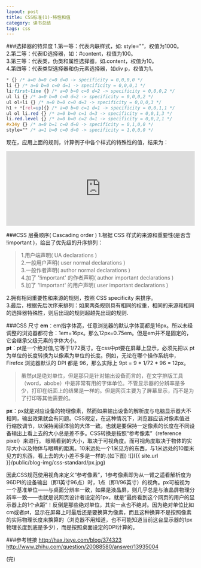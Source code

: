 ```yaml
---
layout: post
title: CSS标准(1)-特性和值
category: 读书总结
tags: css
---
```

###选择器的特异度
1.第一等：代表内联样式，如: style=””，权值为1000。   
2.第二等：代表ID选择器，如：#content，权值为100。  
3.第三等：代表类，伪类和属性选择器，如.content，权值为10。  
4.第四等：代表类型选择器和伪元素选择器，如div p，权值为1。   

```css
* {} /* a=0 b=0 c=0 d=0 -> specificity = 0,0,0,0 */
li {} /* a=0 b=0 c=0 d=1 -> specificity = 0,0,0,1 */
li:first-line {} /* a=0 b=0 c=0 d=2 -> specificity = 0,0,0,2 */
ul li {} /* a=0 b=0 c=0 d=2 -> specificity = 0,0,0,2 */
ul ol+li {} /* a=0 b=0 c=0 d=3 -> specificity = 0,0,0,3 */
h1 + *[rel=up]{} /* a=0 b=0 c=1 d=1 -> specificity = 0,0,1,1 */
ul ol li.red {} /* a=0 b=0 c=1 d=3 -> specificity = 0,0,1,3 */
li.red.level {} /* a=0 b=0 c=2 d=1 -> specificity = 0,0,2,1 */
#x34y {} /* a=0 b=1 c=0 d=0 -> specificity = 0,1,0,0 */
style="" /* a=1 b=0 c=0 d=0 -> specificity = 1,0,0,0 */
```
现在，应用上面的规则，计算例子中各个样式的特殊性的值，结果为：

<iframe width="100%" height="200" src="http://jsfiddle.net/cyningsun/tDEXp/embedded/result,html,css/" allowfullscreen="allowfullscreen" frameborder="0"></iframe>

###CSS 层叠顺序( Cascading order )
1.根据 CSS 样式的来源和重要性(是否含 !important )，给出了优先级的升序排列：  
> 1.用户端声明( UA declarations )   
> 2.一般用户声明( user normal declarations )   
> 3.一般作者声明( author normal declarations )   
> 4.加了 '!important' 的作者声明( author important declarations )  
> 5.加了 '!important' 的用户声明( user important declarations ) 
     
2.拥有相同重要性和来源的规则，按照 CSS specificity 来排序。   
3.最后，根据先后次序来排列：如果两条规则具有相同的权重，相同的来源和相同的选择器特殊性，则后出现的规则超越先出现的规则.  

###CSS 尺寸
**em**：em指字体高，任意浏览器的默认字体高都是16px。所以未经调整的浏览器都符合：1em=16px。那么12px=0.75em。但是em并不是固定的，它会继承父级元素的字体大小。  
**pt**：pt是一个绝对值,它等于1/72英寸。在css中pt要在屏幕上显示，必须先把以 pt 为单位的长度转换为以像素为单位的长度。例如，无论在哪个操作系统中，Firefox 浏览器默认的 DPI 都是 96，那么实际上 9pt = 9 * 1/72 * 96 = 12px。  
> 虽然pt是绝对单位，但是那只是针对输出设备而言的，在文字排版工具（word，abobe）中是非常有用的字体单位。不管显示器的分辨率是多少，打印在纸面上的结果是一样的。但是网页主要为了屏幕显示，而不是为了打印等其他需要的。

**px**：px就是对应设备的物理像素，然而如果输出设备的解析度与电脑显示器大不相同，输出效果就会有问题。CSS规定，在这种情况下，浏览器应该对像素值进行缩放调节，以保持阅读体验的大体一致。也就是要保持一定像素的长度在不同设备输出上看上去的大小总是差不多。CSS转换是按照“参考像素”（reference pixel）来进行。 眼睛看到的大小，取决于可视角度。而可视角度取决于物体的实际大小以及物体与眼睛的距离。10米远处一个1米见方的东西，与1米远处的10厘米见方的东西，看上去的大小差不多是一样的.(如下图)
![]({{ site.url }}/public/blog-img/css-standard/px.jpg)

因此CSS规范使用视角来定义“参考像素”，1参考像素即为从一臂之遥看解析度为96DPI的设备输出（即1英寸96点）时，1点（即1/96英寸）的视角。px可被视为一个基准单位——与桌面分辨率一致，如果是液晶屏，则几乎总是与液晶屏物理分辨率一致——也就是说网页设计者设定的1px，就是“最终看到这个网页的用户的显示器上的1个点距”！反倒是那些绝对单位，其实一点也不绝对。因为绝对单位比如cm或者pt，显示在屏幕上时最后还是要换算为像素，而且这种换算不是按照像素的实际物理长度来换算的（浏览器不用知道，也不可能知道当前这台显示器的1px物理长度到底是多少），而是按照桌面设定的DPI计算的。

###参考链接
http://hax.iteye.com/blog/374323         
http://www.zhihu.com/question/20088580/answer/13935004        

(完)


